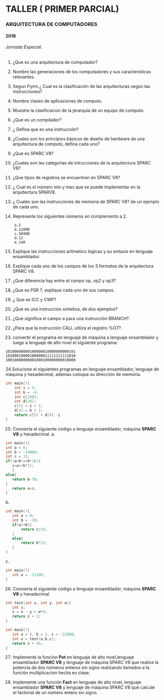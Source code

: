 # TALLER ( PRIMER PARCIAL)
### ARQUITECTURA DE COMPUTADORES
#### 2018
###### Jornada Especial.
1. ¿Que es una arquitectura de computador?

2. Nombre las generaciones de los computadores y sus caracteristicas relevantes.

3. Segun Flynn ¿ Cual es la clasificación de las arquitecturas según las instrucciones?

4. Nombre clases de aplicaciones de computo.

5. Muestre la clasificacion de la jerarquia de un equipo de computo.

6. ¿Que es un compilador?

7. ¿ Defina que es una instrucción?

8. ¿Cuales son los principios básicos de diseño de hardware de una arquitectura de computo, defina cada uno?

9. ¿Que es SPARC V8?

10. ¿Cuales son las categorias de intrucciones de la arquitectura SPARC V8?

11. ¿Que tipos de registros se encuentran en SPARC V8?

12. ¿ Cual es el número min y max que se puede implementar en la arquitectura SPARV8.

13. ¿ Cuales son las instrucciones de memoria de SPARC V8? de un ejemplo de cada uno.

14. Represente los siguientes números en complemento a 2.
```
	a.5
	b.12890
	c.56900
	d.11
	e.140
```
15. Explique las instrucciones aritmetico lógicas y su sintaxis en lenguaje ensamblador.

16. Explique cada uno de los campos de los 3 formatos de la arquitectura SPARC V8.

17. ¿Que diferencia hay entre el campo op, op2 y op3?

18. ¿Que es PSR ?, explique cada uno de sus campos.

19. ¿ Que es ICC y CWP?

20. ¿Que es una instruccion sintetica, de dos ejemplos?

21. ¿Que significa el campo a para una instrucción BRANCH?.

22. ¿Para que la instrucción CALL utiliza el registro %O7?.

23. convertir el programa en lenguaje de máquina a lenguaje ensamblador y luego a lenguaje de alto nivel el siguiente programa:
```
10100000000100000010000000000101
10100010000100000011111111111010
10010000000001000100000000010000
```
24.Solucione el siguientes programas en lenguaje ensamblador, lenguaje de máquina y hexadecimal, ademas coloque su dirección de memoria.
```c
int main(){
	int i = 5; 
	int b = -4;
	int c[100];
	int d[20];
	c[5] = i + 2;
	d[4] = b + 3;
	return c[5] + d[4] -i
}
```

25. Convierta el siguiente código a lenguaje ensamblador, máquina **SPARC V8** y hexadecimal.
a.
 ```c
 int main(){
 int a = 8;
 int b = -14800;
 int c = 33; 
 if((a+b)<=b*16){
 	c=a+(b*2);
	}
else{
	return b-78;
}
	return a+c;
}
 ```

b.
 ```c
int main(){
	int a = 8;
	int b = -10;
	if(a!=b){
		return c/16;
	}
	else{
		return b*32;
	}
}
```
c.

 ```c
int main(){
	int a = -21180;
}
```

26. Convierta el siguiente código a lenguaje ensamblador, máquina **SPARC V8** y hexadecimal.
 ```c
int test(int x, int y, int w){
	int z;
	z = x - y + w*4;
	return z + 2;
}

int main(){
	int a = 4, b = 2, c = -15600;
	int x = test(a,b,c);
	return x + 45;
}
 ```

27. Implemente la función **Pot** en lenguaje de alto nivel,lenguaje ensamblador **SPARC V8** y lenguaje de máquina SPARC V8 que realice la potencia de dos números enteros sin signo realizando llamados a la función multiplicacion hecha en clase.

28. Implemente una función **Fact** en lenguaje de alto nivel, lenguaje ensamblador **SPARC V8** y lenguaje de máquina SPARC V8 que calcule el factorial de un número entero sin signo.

